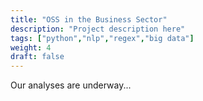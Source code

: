 ```yaml
---
title: "OSS in the Business Sector"
description: "Project description here"
tags: ["python","nlp","regex","big data"]
weight: 4
draft: false
---
```


Our analyses are underway...